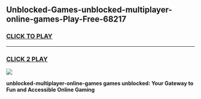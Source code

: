
## Unblocked-Games-unblocked-multiplayer-online-games-Play-Free-68217
<h3>
<a href="https://premium76.site?title=unblocked-multiplayer-online-games&ref=15A">CLICK TO PLAY</a></h3>
<hr>

<h3>
<a href="https://premium76.site?title=unblocked-multiplayer-online-games&ref=15A">CLICK 2 PLAY</a>
  
</h3>

<a href="https://premium76.site?title=unblocked-multiplayer-online-games&ref=15A"><img src="https://clearcache.store/games.png"></a>


**unblocked-multiplayer-online-games games unblocked: Your Gateway to Fun and Accessible Online Gaming**
